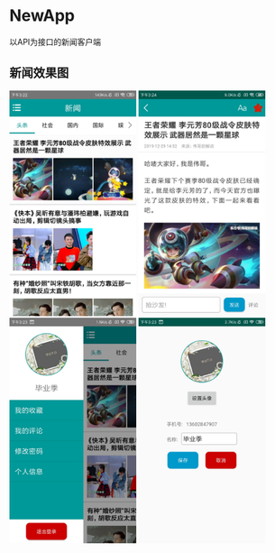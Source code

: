 # NewApp
以API为接口的新闻客户端

## 新闻效果图

<img src="https://github.com/Lin-1998/NewApp/blob/master/img-folder/1.jpg" height="400"/>
<img src="https://github.com/Lin-1998/NewApp/blob/master/img-folder/2.jpg" height="400"/>
<img src="https://github.com/Lin-1998/NewApp/blob/master/img-folder/3.jpg" height="400"/>
<img src="https://github.com/Lin-1998/NewApp/blob/master/img-folder/4.jpg" height="400"/>

